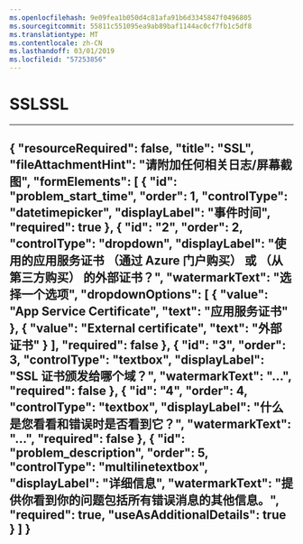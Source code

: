 ```yaml
---
ms.openlocfilehash: 9e09fea1b050d4c81afa91b6d3345847f0496805
ms.sourcegitcommit: 55811c551095ea9ab89baf1144ac0cf7fb1c5df8
ms.translationtype: MT
ms.contentlocale: zh-CN
ms.lasthandoff: 03/01/2019
ms.locfileid: "57253856"
---
```

<properties
articleId="problemscopingques-ssl"
pageTitle="SSL"
description="SSL"
supportTopicIds="32630470"
authors="khaled-zayed"
ms.author="khzayed"
selfHelpType="problemScopingQuestions"
productPesIds="16072"
cloudEnvironments="public"
schemaVersion="1"
/>
# <a name="ssl"></a><span data-ttu-id="9922c-103">SSL</span><span class="sxs-lookup"><span data-stu-id="9922c-103">SSL</span></span>
---
{
    "resourceRequired": false,
    "title": "SSL",
    "fileAttachmentHint": "请附加任何相关日志/屏幕截图",
    "formElements": [
        {
            "id": "problem_start_time",
            "order": 1,
            "controlType": "datetimepicker",
            "displayLabel": "事件时间",
            "required": true
        },
        {
            "id": "2",
            "order": 2,
            "controlType": "dropdown",
            "displayLabel": "使用的应用服务证书 （通过 Azure 门户购买） 或 （从第三方购买） 的外部证书？",
            "watermarkText": "选择一个选项",
            "dropdownOptions": [
                {
                    "value": "App Service Certificate",
                    "text": "应用服务证书"
                },
                {
                    "value": "External certificate",
                    "text": "外部证书"
                }
            ],
            "required": false
        },
        {
            "id": "3",
            "order": 3,
            "controlType": "textbox",
            "displayLabel": "SSL 证书颁发给哪个域？",
            "watermarkText": "...",
            "required": false
        },
        {
            "id": "4",
            "order": 4,
            "controlType": "textbox",
            "displayLabel": "什么是您看看和错误时是否看到它？",
            "watermarkText": "...",
            "required": false
        },
        {
            "id": "problem_description",
            "order": 5,
            "controlType": "multilinetextbox",
            "displayLabel": "详细信息",
            "watermarkText": "提供你看到你的问题包括所有错误消息的其他信息。",
            "required": true,
            "useAsAdditionalDetails": true
        }
    ]
}
---
